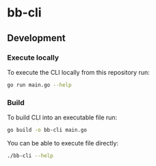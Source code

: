 # bb-cli

## Development

### Execute locally

To execute the CLI locally from this repository run:
```bash
go run main.go --help
```

### Build

To build CLI into an executable file run:
```bash
go build -o bb-cli main.go
```

You can be able to execute file directly:
```bash
./bb-cli --help
```
